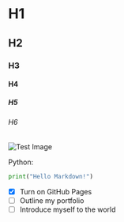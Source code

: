 # H1
## H2
### H3
#### H4
##### H5
###### H6

![Test Image](https://www.imatest.com/wp-content/uploads/2024/04/regmarks.jpg)

Python:
```python
print("Hello Markdown!")
```
- [x] Turn on GitHub Pages
- [ ] Outline my portfolio
- [ ] Introduce myself to the world
